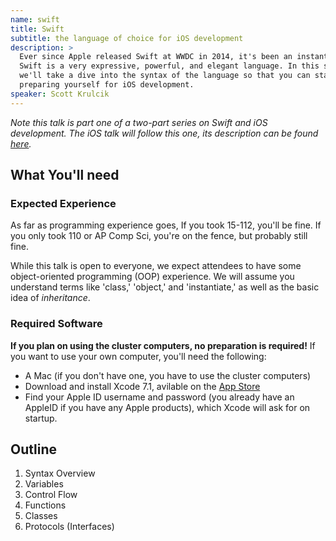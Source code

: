 ```yaml
---
name: swift
title: Swift
subtitle: the language of choice for iOS development
description: >
  Ever since Apple released Swift at WWDC in 2014, it's been an instant hit.
  Swift is a very expressive, powerful, and elegant language. In this session,
  we'll take a dive into the syntax of the language so that you can start
  preparing yourself for iOS development.
speaker: Scott Krulcik
---
```


_Note this talk is part one of a two-part series on Swift and iOS development.
The iOS talk will follow this one, its description can be found
[here](../ios-dev/)._

## What You'll need

### Expected Experience

As far as programming experience goes, If you took 15-112, you'll be fine. If
you only took 110 or AP Comp Sci, you're on the fence, but probably still fine.

While this talk is open to everyone, we expect attendees to have some
object-oriented programming (OOP) experience. We will assume you understand
terms like 'class,' 'object,' and 'instantiate,' as well as the basic idea of
_inheritance_.

### Required Software

__If you plan on using the cluster computers, no preparation is required!__ If
you want to use your own computer, you'll need the following:

- A Mac (if you don't have one, you have to use the cluster computers)
- Download and install Xcode 7.1, avilable on the [App Store][xcode]
- Find your Apple ID username and password (you already have an AppleID if you
  have any Apple products), which Xcode will ask for on startup.

## Outline

  1. Syntax Overview
  2. Variables
  3. Control Flow
  4. Functions
  5. Classes
  6. Protocols (Interfaces)

[xcode]: https://itunes.apple.com/us/app/xcode/id497799835?mt=12
